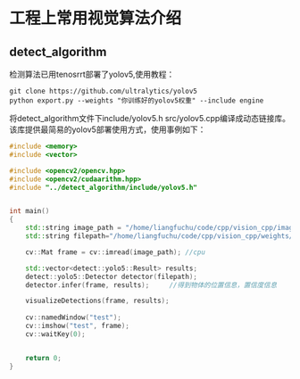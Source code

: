 # 工程上常用视觉算法介绍
## detect_algorithm
检测算法已用tenosrrt部署了yolov5,使用教程：
```shell
git clone https://github.com/ultralytics/yolov5
python export.py --weights "你训练好的yolov5权重" --include engine
```
将detect_algorithm文件下include/yolov5.h src/yolov5.cpp编译成动态链接库。
该库提供最简易的yolov5部署使用方式，使用事例如下：
```c++
#include <memory>
#include <vector>

#include <opencv2/opencv.hpp>
#include <opencv2/cudaarithm.hpp>
#include "../detect_algorithm/include/yolov5.h"


int main()
{
    std::string image_path = "/home/liangfuchu/code/cpp/vision_cpp/images/bus.jpg";
    std::string filepath="/home/liangfuchu/code/cpp/vision_cpp/weights/test1.engine";

    cv::Mat frame = cv::imread(image_path); //cpu

    std::vector<detect::yolo5::Result> results;
    detect::yolo5::Detector detector(filepath);
    detector.infer(frame, results);     //得到物体的位置信息，置信度信息

    visualizeDetections(frame, results);
    
    cv::namedWindow("test");
    cv::imshow("test", frame);
    cv::waitKey(0);


    return 0;
}
```